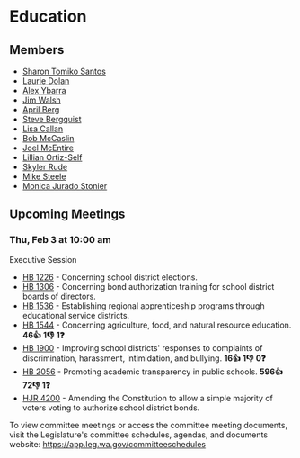 # Education
## Members
* [Sharon Tomiko Santos](/person/leg/sharontomiko.santos.md)
* [Laurie Dolan](/person/leg/laurie.dolan.md)
* [Alex Ybarra](/person/leg/ybarra_al.md)
* [Jim Walsh](/person/leg/jim.walsh.md)
* [April Berg](/person/leg/april.berg.md)
* [Steve Bergquist](/person/leg/steve.bergquist.md)
* [Lisa Callan](/person/leg/callan_li.md)
* [Bob McCaslin](/person/leg/bob.mccaslin.md)
* [Joel McEntire](/person/leg/joel.mcentire.md)
* [Lillian Ortiz-Self](/person/leg/lillian.ortiz-self.md)
* [Skyler Rude](/person/leg/rude_sk.md)
* [Mike Steele](/person/leg/mike.steele.md)
* [Monica Jurado Stonier](/person/leg/monica.stonier.md)
## Upcoming Meetings
### Thu, Feb 3 at 10:00 am
Executive Session
* [HB 1226](/bill/2021-22/hb/1226/) - Concerning school district elections.
* [HB 1306](/bill/2021-22/hb/1306/) - Concerning bond authorization training for school district boards of directors.
* [HB 1536](/bill/2021-22/hb/1536/) - Establishing regional apprenticeship programs through educational service districts.
* [HB 1544](/bill/2021-22/hb/1544/) - Concerning agriculture, food, and natural resource education. **46👍** **1👎** **1❓**
* [HB 1900](/bill/2021-22/hb/1900/) - Improving school districts' responses to complaints of discrimination, harassment, intimidation, and bullying. **16👍** **1👎** **0❓**
* [HB 2056](/bill/2021-22/hb/2056/) - Promoting academic transparency in public schools. **596👍** **72👎** **1❓**
* [HJR 4200](/bill/2021-22/jr/4200/) - Amending the Constitution to allow a simple majority of voters voting to authorize school district bonds.

To view committee meetings or access the committee meeting documents, visit the Legislature's committee schedules, agendas, and documents website:  https://app.leg.wa.gov/committeeschedules
